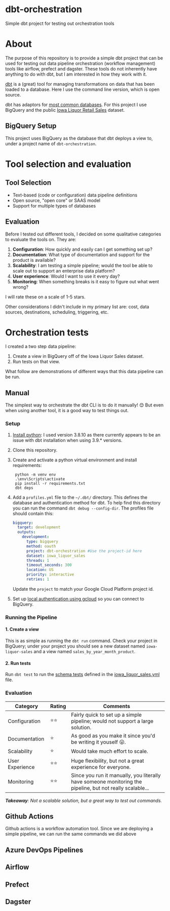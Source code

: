 # dbt-orchestration
Simple dbt project for testing out orchestration tools

# About
The purpose of this repository is to provide a simple dbt project that can be used for testing out data pipeline orchestration (workflow management) tools like airflow, prefect and dagster. These tools do not inherently have anything to do with dbt, but I am interested in how they work with it.

[dbt](https://www.getdbt.com/) is a (great) tool for managing transformations on data that has been loaded to a database. Here I use the command line version, which is open source.

dbt has adaptors for [most common databases](https://docs.getdbt.com/docs/available-adapters). For this project I use BigQuery and the public [Iowa Liquor Retail Sales](https://console.cloud.google.com/marketplace/product/iowa-department-of-commerce/iowa-liquor-sales) dataset.

## BigQuery Setup
This project uses BigQuery as the database that dbt deploys a view to, under a project name of `dbt-orchestration`.

# Tool selection and evaluation

## Tool Selection
- Text-based (code or configuration) data pipeline definitions
- Open source, "open core" or SAAS model
- Support for multiple types of databases

## Evaluation
Before I tested out different tools, I decided on some qualitative categories to evaluate the tools on. They are:

1. **Configuration**: How quickly and easily can I get something set up?
2. **Documentation**: What type of documentation and support for the product is available?
3. **Scalability**: I am testing a simple pipeline; would the tool be able to scale out to support an enterprise data platform?
4. **User experience**: Would I want to use it every day?
5. **Monitoring**: When something breaks is it easy to figure out what went wrong?

I will rate these on a scale of 1-5 stars.

Other considerations I didn't include in my primary list are: cost, data sources, destinations, scheduling, triggering, etc.

# Orchestration tests
I created a two step data pipeline:
1. Create a view in BigQuery off of the Iowa Liquor Sales dataset.
2. Run tests on that view.

What follow are demonstrations of different ways that this data pipeline can be run.

## Manual
The simplest way to orchestrate the dbt CLI is to do it manually! 😊 But even when using another tool, it is a good way to test things out.

### Setup
1. [Install python](https://www.python.org/downloads/): I used version 3.8.10 as there currently appears to be an issue with dbt installation when using 3.9.* versions.
2. Clone this repository.
3. Create and activate a python virtual environment and install requirements:

        python -m venv env
        .\env\Scripts\activate
        pip install -r requirements.txt
        dbt deps

4. Add a `profiles.yml` file to the `~/.dbt/` directory. This defines the database and authentication method for dbt. To help find this directory you can run the command `dbt debug --config-dir`. The profiles file should contain this:

    ```yml
    bigquery:
      target: development
      outputs:
        development:
          type: bigquery
          method: oauth
          project: dbt-orchestration #Use the project-id here
          dataset: iowa_liquor_sales
          threads: 1
          timeout_seconds: 300
          location: US
          priority: interactive
          retries: 1
    ```

    Update the `project` to match your Google Cloud Platform project id.

5. Set up [local authentication using gcloud](https://docs.getdbt.com/reference/warehouse-profiles/bigquery-profile#local-oauth-gcloud-setup) so you can connect to BigQuery.

### Running the Pipeline
#### 1. Create a view
This is as simple as running the `dbt run` command. Check your project in BigQuery; under your project you should see a new dataset named `iowa-liquor-sales` and a view named `sales_by_year_month_product`.

#### 2. Run tests
Run `dbt test` to run the [schema tests](https://docs.getdbt.com/docs/building-a-dbt-project/tests) defined in the [iowa_liquor_sales.yml](./models/iowa_liquor_sales/iowa_liquor_sales.yml) file.

### Evaluation
| Category | Rating | Comments
-- | -- | --
Configuration | ⭐⭐ | Fairly quick to set up a simple pipeline; would not support a large solution.
Documentation | ⭐ | As good as you make it since you'd be writing it youself 😛.
Scalability | ⭐ | Would take much effort to scale.
User Experience | ⭐⭐ | Huge flexibility, but not a great experience for everyone.
Monitoring | ⭐⭐  | Since you run it manually, you literally have someone monitoring the pipeline, but not really scalable...

_**Takeaway**: Not a scalable solution, but a great way to test out commands._

## Github Actions
Github actions is a workflow automation tool. Since we are deploying a simple pipeline, we can run the same commands we did above

## Azure DevOps Pipelines

## Airflow

## Prefect

## Dagster
